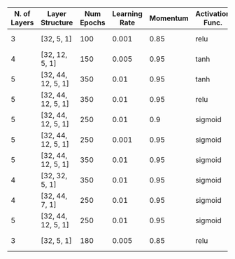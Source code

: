 | N. of Layers | Layer Structure    | Num Epochs | Learning Rate | Momentum | Activation Func. | Mean        | Variance    |
|--------------|--------------------|------------|---------------|----------|------------------|-------------|-------------|
| 3            | [32, 5, 1]         | 100        | 0.001         | 0.85     | relu             | -0.00268342 | 7.13703e-06 |
| 4            | [32, 12, 5, 1]     | 150        | 0.005         | 0.95     | tanh             | -0.00315976 | 6.13253e-06 |
| 5            | [32, 44, 12, 5, 1] | 350        | 0.01          | 0.95     | tanh             | -0.0026338  | 1.29018e-05 |
| 5            | [32, 44, 12, 5, 1] | 350        | 0.01          | 0.95     | relu             | -0.00652708 | 1.11375e-05 |
| 5            | [32, 44, 12, 5, 1] | 250        | 0.01          | 0.9      | sigmoid          | -0.00182747 | 5.5904e-06  |
| 5            | [32, 44, 12, 5, 1] | 250        | 0.001         | 0.95     | sigmoid          | -0.00260613 | 8.42557e-06 |
| 5            | [32, 44, 12, 5, 1] | 350        | 0.01          | 0.95     | sigmoid          | -0.00136719 | 2.26853e-06 |
| 4            | [32, 32, 5, 1]     | 350        | 0.01          | 0.95     | sigmoid          | -0.0012032  | 1.63084e-06 |
| 4            | [32, 44, 7, 1]     | 250        | 0.01          | 0.95     | sigmoid          | -0.00117807 | 1.89067e-06 |
| 5            | [32, 44, 12, 5, 1] | 250        | 0.01          | 0.95     | sigmoid          | -0.00143667 | 4.13801e-06 |
| 3            | [32, 5, 1]         | 180        | 0.005         | 0.85     | relu             | -0.00652708 | 1.11375e-05 |